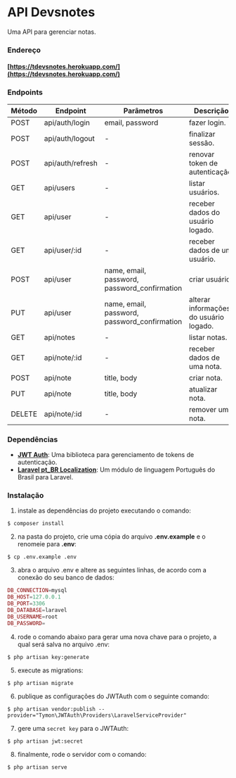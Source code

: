 # API Devsnotes

Uma API para gerenciar notas.

### Endereço
#### [https://tdevsnotes.herokuapp.com/](https://tdevsnotes.herokuapp.com/)

### Endpoints

Método | Endpoint | Parâmetros | Descrição
-|-|-|-
POST | api/auth/login | email, password | fazer login.
POST | api/auth/logout | - | finalizar sessão.
POST | api/auth/refresh | - | renovar token de autenticação.
GET | api/users | - | listar usuários.
GET | api/user | - | receber dados do usuário logado.
GET | api/user/:id | - | receber dados de um usuário.
POST | api/user | name, email, password, password_confirmation | criar usuário.
PUT | api/user | name, email, password, password_confirmation | alterar informações do usuário logado.
GET | api/notes | - | listar notas.
GET | api/note/:id | - | receber dados de uma nota.
POST | api/note | title, body | criar nota.
PUT | api/note | title, body | atualizar nota.
DELETE | api/note/:id | - | remover uma nota.


### Dependências

- [**JWT Auth**](https://jwt-auth.readthedocs.io/en/develop/): Uma biblioteca para gerenciamento de tokens de autenticação.
- [**Laravel pt_BR Localization**](https://github.com/lucascudo/laravel-pt-BR-localization): Um módulo de linguagem Português do Brasil para Laravel.

### Instalação

1. instale as dependências do projeto executando o comando:
```shell
$ composer install
```

2. na pasta do projeto, crie uma cópia do arquivo <b>.env.example</b> e o renomeie para <b>.env</b>:
```shell
$ cp .env.example .env
```

3. abra o arquivo .env e altere as seguintes linhas, de acordo com a conexão do seu banco de dados:
```php
DB_CONNECTION=mysql
DB_HOST=127.0.0.1
DB_PORT=3306
DB_DATABASE=laravel
DB_USERNAME=root
DB_PASSWORD=
```

4. rode o comando abaixo para gerar uma nova chave para o projeto, a qual será salva no arquivo .env:
```shell
$ php artisan key:generate
```

5. execute as migrations:
```shell
$ php artisan migrate
```

6. publique as configurações do JWTAuth com o seguinte comando:
```shell
$ php artisan vendor:publish --provider="Tymon\JWTAuth\Providers\LaravelServiceProvider"
```

7. gere uma ```secret key``` para o JWTAuth:
```shell
$ php artisan jwt:secret
```

8. finalmente, rode o servidor com o comando:
```shell
$ php artisan serve
```